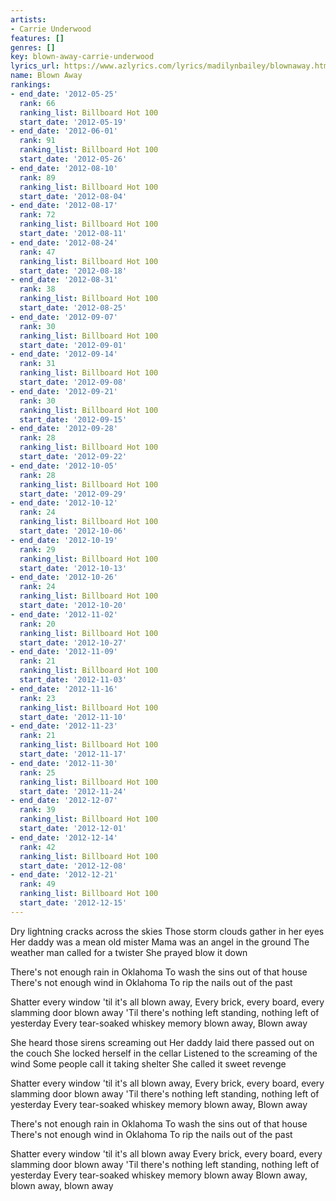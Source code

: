 ```yaml
---
artists:
- Carrie Underwood
features: []
genres: []
key: blown-away-carrie-underwood
lyrics_url: https://www.azlyrics.com/lyrics/madilynbailey/blownaway.html
name: Blown Away
rankings:
- end_date: '2012-05-25'
  rank: 66
  ranking_list: Billboard Hot 100
  start_date: '2012-05-19'
- end_date: '2012-06-01'
  rank: 91
  ranking_list: Billboard Hot 100
  start_date: '2012-05-26'
- end_date: '2012-08-10'
  rank: 89
  ranking_list: Billboard Hot 100
  start_date: '2012-08-04'
- end_date: '2012-08-17'
  rank: 72
  ranking_list: Billboard Hot 100
  start_date: '2012-08-11'
- end_date: '2012-08-24'
  rank: 47
  ranking_list: Billboard Hot 100
  start_date: '2012-08-18'
- end_date: '2012-08-31'
  rank: 38
  ranking_list: Billboard Hot 100
  start_date: '2012-08-25'
- end_date: '2012-09-07'
  rank: 30
  ranking_list: Billboard Hot 100
  start_date: '2012-09-01'
- end_date: '2012-09-14'
  rank: 31
  ranking_list: Billboard Hot 100
  start_date: '2012-09-08'
- end_date: '2012-09-21'
  rank: 30
  ranking_list: Billboard Hot 100
  start_date: '2012-09-15'
- end_date: '2012-09-28'
  rank: 28
  ranking_list: Billboard Hot 100
  start_date: '2012-09-22'
- end_date: '2012-10-05'
  rank: 28
  ranking_list: Billboard Hot 100
  start_date: '2012-09-29'
- end_date: '2012-10-12'
  rank: 24
  ranking_list: Billboard Hot 100
  start_date: '2012-10-06'
- end_date: '2012-10-19'
  rank: 29
  ranking_list: Billboard Hot 100
  start_date: '2012-10-13'
- end_date: '2012-10-26'
  rank: 24
  ranking_list: Billboard Hot 100
  start_date: '2012-10-20'
- end_date: '2012-11-02'
  rank: 20
  ranking_list: Billboard Hot 100
  start_date: '2012-10-27'
- end_date: '2012-11-09'
  rank: 21
  ranking_list: Billboard Hot 100
  start_date: '2012-11-03'
- end_date: '2012-11-16'
  rank: 23
  ranking_list: Billboard Hot 100
  start_date: '2012-11-10'
- end_date: '2012-11-23'
  rank: 21
  ranking_list: Billboard Hot 100
  start_date: '2012-11-17'
- end_date: '2012-11-30'
  rank: 25
  ranking_list: Billboard Hot 100
  start_date: '2012-11-24'
- end_date: '2012-12-07'
  rank: 39
  ranking_list: Billboard Hot 100
  start_date: '2012-12-01'
- end_date: '2012-12-14'
  rank: 42
  ranking_list: Billboard Hot 100
  start_date: '2012-12-08'
- end_date: '2012-12-21'
  rank: 49
  ranking_list: Billboard Hot 100
  start_date: '2012-12-15'
---
```


Dry lightning cracks across the skies
Those storm clouds gather in her eyes
Her daddy was a mean old mister
Mama was an angel in the ground
The weather man called for a twister
She prayed blow it down

There's not enough rain in Oklahoma
To wash the sins out of that house
There's not enough wind in Oklahoma
To rip the nails out of the past

Shatter every window 'til it's all blown away,
Every brick, every board, every slamming door blown away
'Til there's nothing left standing, nothing left of yesterday
Every tear-soaked whiskey memory blown away,
Blown away

She heard those sirens screaming out
Her daddy laid there passed out on the couch
She locked herself in the cellar
Listened to the screaming of the wind
Some people call it taking shelter
She called it sweet revenge

Shatter every window 'til it's all blown away,
Every brick, every board, every slamming door blown away
'Til there's nothing left standing, nothing left of yesterday
Every tear-soaked whiskey memory blown away,
Blown away

There's not enough rain in Oklahoma
To wash the sins out of that house
There's not enough wind in Oklahoma
To rip the nails out of the past

Shatter every window 'til it's all blown away 
Every brick, every board, every slamming door blown away 
'Til there's nothing left standing, nothing left of yesterday 
Every tear-soaked whiskey memory blown away
Blown away, blown away, blown away



